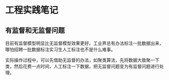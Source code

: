 # 工程实践笔记

## 有监督和无监督问题

目前有监督模型明显比无监督模型效果更好。工业界总有办法标注一批数据出来，哪怕招聘一批数据标注实习生人工标注也不是什么难事。

实际操作过程中，可以先借助无监督的办法，如聚类算法，先将数据大致聚一下类，然后花费一点时间，人工标注一下数据，把无监督问题变为有监督问题进行处理。

